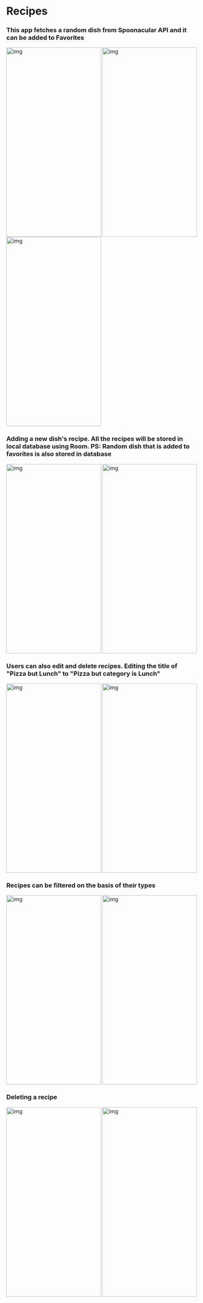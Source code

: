 # Recipes

<h3 align="left">This app fetches a random dish from Spoonacular API and it can be added to Favorites</h3>
<img align="left" alt="img" width="250" height="500" src="https://user-images.githubusercontent.com/93155464/188082352-c2f86748-ed0f-45f1-a408-9521f98f6613.jpeg">
<img align="center" alt="img" width="250" height="500" src="https://user-images.githubusercontent.com/93155464/188083025-54a1e0c9-f6d5-443f-87f7-9e62839fbed1.jpeg">
<img align="center" alt="img" width="250" height="500" src="https://user-images.githubusercontent.com/93155464/188093634-cff945c5-0f2b-4073-9848-0f82904162b2.jpeg">


<h3 align="left">Adding a new dish's recipe. All the recipes will be stored in local database using Room. PS: Random dish that is added to favorites is also stored in database</h3>
<img align="left" alt="img" width="250" height="500" src="https://user-images.githubusercontent.com/93155464/188084504-75fd0efe-96bc-4da5-ac88-c7d483d89f61.jpeg">
<img align="center" alt="img" width="250" height="500" src="https://user-images.githubusercontent.com/93155464/188084680-152be22b-460f-4110-bfa6-bdeb89abe9e0.jpeg">

<h3 align="left">Users can also edit and delete recipes. Editing the title of "Pizza but Lunch" to "Pizza but category is Lunch"</h3>
<img align="left" alt="img" width="250" height="500" src="https://user-images.githubusercontent.com/93155464/188085880-607269e1-d8eb-44c6-9e07-b5a684ef8022.jpeg">
<img align="center" alt="img" width="250" height="500" src="https://user-images.githubusercontent.com/93155464/188086020-4d268aa3-13ce-41c6-9bb2-d9b28d583ce7.jpeg">

<h3 align="left">Recipes can be filtered on the basis of their types</h3>
<img align="left" alt="img" width="250" height="500" src="https://user-images.githubusercontent.com/93155464/188086419-2f2d22cf-8d46-4948-98de-eedaeeceb7d1.jpeg">
<img align="center" alt="img" width="250" height="500" src="https://user-images.githubusercontent.com/93155464/188088398-22f0f3d5-3481-428f-80b5-6faa2535445e.jpeg">

<h3 align="left">Deleting a recipe</h3>
<img align="left" alt="img" width="250" height="500" src="https://user-images.githubusercontent.com/93155464/188087603-c165bb72-a650-48b7-9ea6-a990430f27be.jpeg">
<img align="center" alt="img" width="250" height="500" src="https://user-images.githubusercontent.com/93155464/188087651-e09443ed-c7a2-4be9-a5fb-69867f2e6c55.jpeg">












